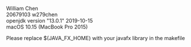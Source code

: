 William Chen  
20679103 w279chen  
openjdk version "13.0.1" 2019-10-15  
macOS 10.15 (MacBook Pro 2015)

Please replace $(JAVA_FX_HOME) with your javafx library
in the makefile
